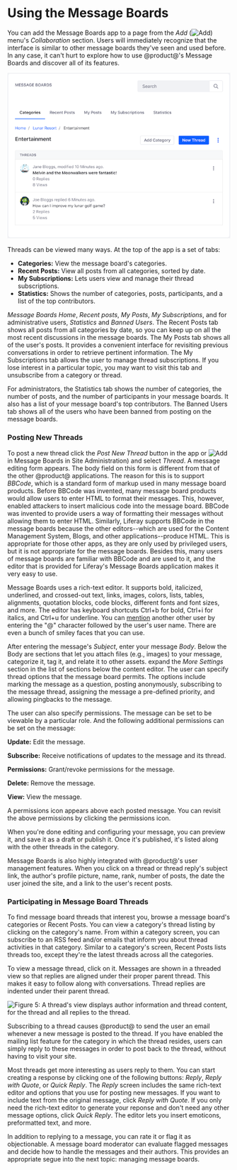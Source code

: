 # Using the Message Boards

You can add the Message Boards app to a page from the *Add* 
(![Add](../../../images/icon-control-menu-add.png)) menu's *Collaboration*
section. Users will immediately recognize that the interface is similar to other 
message boards they've seen and used before. In any case, it can't hurt to 
explore how to use @product@'s Message Boards and discover all of its features. 

![Figure 1: The Message Boards application lets you explore its categories, interact with message threads, and post new messages.](../../../../images/message-boards-category-threads.png)

Threads can be viewed many ways. At the top of the app is a set of tabs: 

-   **Categories:** View the message board's categories.
-   **Recent Posts:** View all posts from all categories, sorted by date.
-   **My Subscriptions:** Lets users view and manage their thread subscriptions. 
-   **Statistics:** Shows the number of categories, posts, participants, and a 
    list of the top contributors. 

*Message Boards Home*, *Recent posts*, *My Posts*, *My Subscriptions*, and
for administrative users, *Statistics* and *Banned Users*. The Recent Posts tab
shows all posts from all categories by date, so you can keep up on all the most
recent discussions in the message boards. The My Posts tab shows all of the
user's posts. It provides a convenient interface for revisiting previous
conversations in order to retrieve pertinent information. The My Subscriptions
tab allows the user to manage thread subscriptions. If you lose interest in a
particular topic, you may want to visit this tab and unsubscribe from a category
or thread. 

For administrators, the Statistics tab shows the number of categories, the
number of posts, and the number of participants in your message boards. It also
has a list of your message board's top contributors. The Banned Users tab shows
all of the users who have been banned from posting on the message boards. 

### Posting New Threads [](id=posting-new-threads)

To post a new thread click the *Post New Thread* button in the app or
![Add](../../../images/icon-add.png) in Message Boards in Site Administration)
and select *Thread*. A message editing form appears. The body field on this form
is different from that of the other @product@ applications. The reason for
this is to support *BBCode*, which is a standard form of markup used in many
message board products. Before BBCode was invented, many message board products
would allow users to enter HTML to format their messages. This, however, enabled
attackers to insert malicious code into the message board. BBCode was invented
to provide users a way of formatting their messages without allowing them to
enter HTML. Similarly, Liferay supports BBCode in the message boards because the
other editors--which are used for the Content Management System, Blogs, and
other applications--produce HTML. This is appropriate for those other apps, as
they are only used by privileged users, but it is not appropriate for the
message boards. Besides this, many users of message boards are familiar with
BBCode and are used to it, and the editor that is provided for Liferay's Message
Boards application makes it very easy to use. 

Message Boards uses a rich-text editor. It supports bold, italicized,
underlined, and crossed-out text, links, images, colors, lists, tables,
alignments, quotation blocks, code blocks, different fonts and font sizes, and
more. The editor has keyboard shortcuts Ctrl+b for bold, Ctrl+i for italics, and
Ctrl+u for underline. You can [mention](/discover/portal/-/knowledge_base/7-0/mentioning-users)
another other user by entering the "@" character followed by the user's user
name. There are even a bunch of smiley faces that you can use. 

After entering the message's *Subject*, enter your message *Body*. Below the
Body are sections that let you attach files (e.g., images) to your message,
categorize it, tag it, and relate it to other assets. expand the *More Settings*
section in the list of sections below the content editor. The user can specify
thread options that the message board permits. The options include marking the
message as a question, posting anonymously, subscribing to the message thread,
assigning the message a pre-defined priority, and allowing pingbacks to the
message. 

The user can also specify permissions. The message can be set to be viewable by
a particular role. And the following additional permissions can be set on the
message: 

**Update:** Edit the message. 

**Subscribe:** Receive notifications of updates to the message and its thread. 

**Permissions:** Grant/revoke permissions for the message. 

**Delete:** Remove the message. 

**View:** View the message. 

A permissions icon appears above each posted message. You can revisit the above
permissions by clicking the permissions icon. 

When you're done editing and configuring your message, you can preview it, and
save it as a draft or publish it. Once it's published, it's listed along with
the other threads in the category. 

Message Boards is also highly integrated with @product@'s user management
features. When you click on a thread or thread reply's subject link, the
author's profile picture, name, rank, number of posts, the date the user joined
the site, and a link to the user's recent posts. 

### Participating in Message Board Threads [](id=participating-in-message-board-threads)

To find message board threads that interest you, browse a message board's
categories or Recent Posts. You can view a category's thread listing by clicking
on the category's name. From within a category screen, you can subscribe to an
RSS feed and/or emails that inform you about thread activities in that category.
Similar to a category's screen, Recent Posts lists threads too, except they're the
latest threads across all the categories. 

To view a message thread, click on it. Messages are shown in a threaded view so
that replies are aligned under their proper parent thread. This makes it easy to
follow along with conversations. Thread replies are indented under their parent
thread. 

![Figure 5: A thread's view displays author information and thread content, for the thread and all replies to the thread.](../../../images/message-boards-participate-in-threads.png)

Subscribing to a thread causes @product@ to send the user an email whenever
a new message is posted to the thread. If you have enabled the mailing list
feature for the category in which the thread resides, users can simply reply to
these messages in order to post back to the thread, without having to visit your
site.

Most threads get more interesting as users reply to them. You can start creating
a response by clicking one of the following buttons: *Reply*, *Reply with
Quote*, or *Quick Reply*. The *Reply* screen includes the same rich-text editor
and options that you use for posting new messages. If you want to include text
from the original message, click *Reply with Quote*. If you only need the
rich-text editor to generate your reponse and don't need any other message
options, click *Quick Reply*. The editor lets you insert emoticons, preformatted
text, and more. 

In addition to replying to a message, you can rate it or flag it as
objectionable. A message board moderator can evaluate flagged messages and
decide how to handle the messages and their authors. This provides an
appropriate segue into the next topic: managing message boards. 